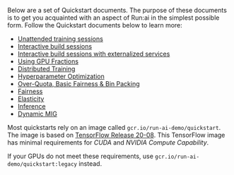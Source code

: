 
Below are a set of Quickstart documents. The purpose of these documents is to get you acquainted with an aspect of Run:ai in the simplest possible form.
Follow the Quickstart documents below to learn more:

* [Unattended training sessions](walkthrough-train.md)
* [Interactive build sessions](walkthrough-build.md)
* [Interactive build sessions with externalized services](walkthrough-build-ports.md)
* [Using GPU Fractions](walkthrough-fractions.md)
* [Distributed Training](walkthrough-distributed-training.md)
* [Hyperparameter Optimization](walkthrough-hpo.md)
* [Over-Quota, Basic Fairness & Bin Packing](walkthrough-overquota.md)
* [Fairness](walkthrough-queue-fairness.md)
* [Elasticity](walkthrough-elasticity.md)
* [Inference](quickstart-inference.md)
* [Dynamic MIG](quickstart-mig.md)

Most quickstarts rely on an image called `gcr.io/run-ai-demo/quickstart`. The image is based on  [TensorFlow Release 20-08](https://docs.nvidia.com/deeplearning/frameworks/tensorflow-release-notes/rel_20-08.html). This TensorFlow image has minimal requirements for _CUDA_ and _NVIDIA Compute Capability_. 

If your GPUs do not meet these requirements, use `gcr.io/run-ai-demo/quickstart:legacy` instead. 

 